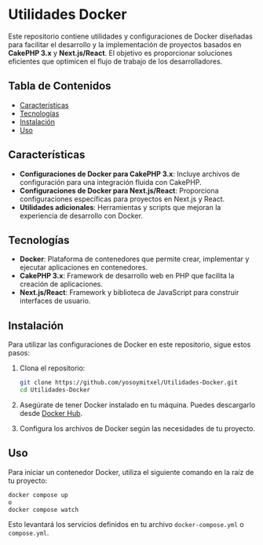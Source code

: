 # Utilidades Docker

Este repositorio contiene utilidades y configuraciones de Docker diseñadas para facilitar el desarrollo y la implementación de proyectos basados en **CakePHP 3.x** y **Next.js/React**. El objetivo es proporcionar soluciones eficientes que optimicen el flujo de trabajo de los desarrolladores.

## Tabla de Contenidos

- [Características](#características)
- [Tecnologías](#tecnologías)
- [Instalación](#instalación)
- [Uso](#uso)

## Características

- **Configuraciones de Docker para CakePHP 3.x**: Incluye archivos de configuración para una integración fluida con CakePHP.
- **Configuraciones de Docker para Next.js/React**: Proporciona configuraciones específicas para proyectos en Next.js y React.
- **Utilidades adicionales**: Herramientas y scripts que mejoran la experiencia de desarrollo con Docker.

## Tecnologías

- **Docker**: Plataforma de contenedores que permite crear, implementar y ejecutar aplicaciones en contenedores.
- **CakePHP 3.x**: Framework de desarrollo web en PHP que facilita la creación de aplicaciones.
- **Next.js/React**: Framework y biblioteca de JavaScript para construir interfaces de usuario.

## Instalación

Para utilizar las configuraciones de Docker en este repositorio, sigue estos pasos:

1. Clona el repositorio:
   ```bash
   git clone https://github.com/yosoymitxel/Utilidades-Docker.git
   cd Utilidades-Docker
   ```

2. Asegúrate de tener Docker instalado en tu máquina. Puedes descargarlo desde [Docker Hub](https://www.docker.com/products/docker-desktop).

3. Configura los archivos de Docker según las necesidades de tu proyecto.

## Uso

Para iniciar un contenedor Docker, utiliza el siguiente comando en la raíz de tu proyecto:

```bash
docker compose up
o
docker compose watch
```

Esto levantará los servicios definidos en tu archivo `docker-compose.yml` o `compose.yml`.

